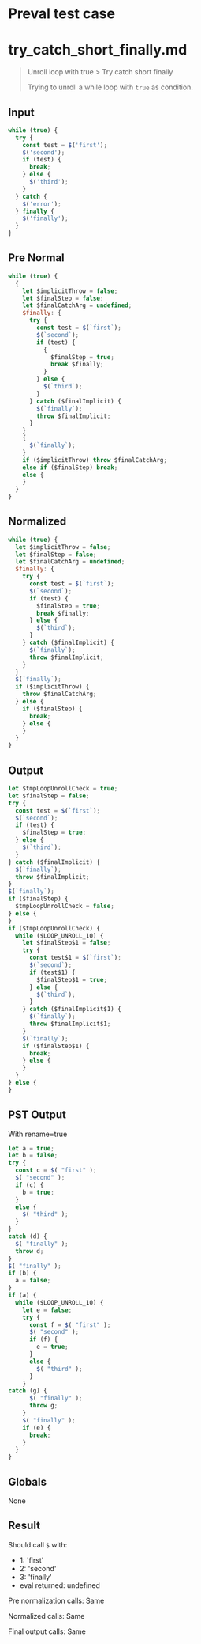 # Preval test case

# try_catch_short_finally.md

> Unroll loop with true > Try catch short finally
>
> Trying to unroll a while loop with `true` as condition.

## Input

`````js filename=intro
while (true) {
  try {
    const test = $('first');
    $('second');
    if (test) {
      break;
    } else {
      $('third');
    }
  } catch {
    $('error');
  } finally {
    $('finally');
  }
}
`````

## Pre Normal


`````js filename=intro
while (true) {
  {
    let $implicitThrow = false;
    let $finalStep = false;
    let $finalCatchArg = undefined;
    $finally: {
      try {
        const test = $(`first`);
        $(`second`);
        if (test) {
          {
            $finalStep = true;
            break $finally;
          }
        } else {
          $(`third`);
        }
      } catch ($finalImplicit) {
        $(`finally`);
        throw $finalImplicit;
      }
    }
    {
      $(`finally`);
    }
    if ($implicitThrow) throw $finalCatchArg;
    else if ($finalStep) break;
    else {
    }
  }
}
`````

## Normalized


`````js filename=intro
while (true) {
  let $implicitThrow = false;
  let $finalStep = false;
  let $finalCatchArg = undefined;
  $finally: {
    try {
      const test = $(`first`);
      $(`second`);
      if (test) {
        $finalStep = true;
        break $finally;
      } else {
        $(`third`);
      }
    } catch ($finalImplicit) {
      $(`finally`);
      throw $finalImplicit;
    }
  }
  $(`finally`);
  if ($implicitThrow) {
    throw $finalCatchArg;
  } else {
    if ($finalStep) {
      break;
    } else {
    }
  }
}
`````

## Output


`````js filename=intro
let $tmpLoopUnrollCheck = true;
let $finalStep = false;
try {
  const test = $(`first`);
  $(`second`);
  if (test) {
    $finalStep = true;
  } else {
    $(`third`);
  }
} catch ($finalImplicit) {
  $(`finally`);
  throw $finalImplicit;
}
$(`finally`);
if ($finalStep) {
  $tmpLoopUnrollCheck = false;
} else {
}
if ($tmpLoopUnrollCheck) {
  while ($LOOP_UNROLL_10) {
    let $finalStep$1 = false;
    try {
      const test$1 = $(`first`);
      $(`second`);
      if (test$1) {
        $finalStep$1 = true;
      } else {
        $(`third`);
      }
    } catch ($finalImplicit$1) {
      $(`finally`);
      throw $finalImplicit$1;
    }
    $(`finally`);
    if ($finalStep$1) {
      break;
    } else {
    }
  }
} else {
}
`````

## PST Output

With rename=true

`````js filename=intro
let a = true;
let b = false;
try {
  const c = $( "first" );
  $( "second" );
  if (c) {
    b = true;
  }
  else {
    $( "third" );
  }
}
catch (d) {
  $( "finally" );
  throw d;
}
$( "finally" );
if (b) {
  a = false;
}
if (a) {
  while ($LOOP_UNROLL_10) {
    let e = false;
    try {
      const f = $( "first" );
      $( "second" );
      if (f) {
        e = true;
      }
      else {
        $( "third" );
      }
    }
catch (g) {
      $( "finally" );
      throw g;
    }
    $( "finally" );
    if (e) {
      break;
    }
  }
}
`````

## Globals

None

## Result

Should call `$` with:
 - 1: 'first'
 - 2: 'second'
 - 3: 'finally'
 - eval returned: undefined

Pre normalization calls: Same

Normalized calls: Same

Final output calls: Same
